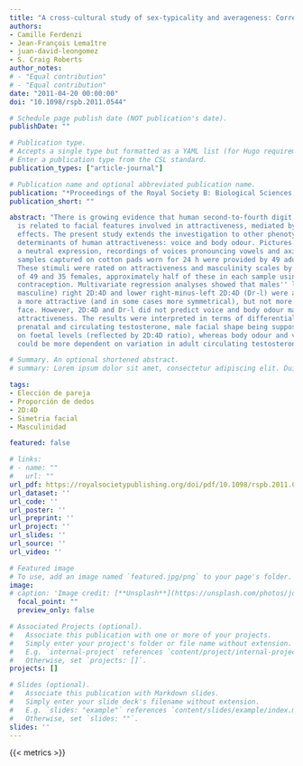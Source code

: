 ```yaml
---
title: "A cross-cultural study of sex-typicality and averageness: Correlation between frontal and lateral measures of human faces"
authors:
- Camille Ferdenzi
- Jean-François Lemaître
- juan-david-leongomez
- S. Craig Roberts
author_notes:
# - "Equal contribution"
# - "Equal contribution"
date: "2011-04-20 00:00:00"
doi: "10.1098/rspb.2011.0544"

# Schedule page publish date (NOT publication's date).
publishDate: ""

# Publication type.
# Accepts a single type but formatted as a YAML list (for Hugo requirements).
# Enter a publication type from the CSL standard.
publication_types: ["article-journal"]

# Publication name and optional abbreviated publication name.
publication: "*Proceedings of the Royal Society B: Biological Sciences, 278*(1724), 3551-3557"
publication_short: ""

abstract: "There is growing evidence that human second-to-fourth digit ratio (or 2D:4D)
  is related to facial features involved in attractiveness, mediated by in utero hormonal
  effects. The present study extends the investigation to other phenotypic, hormone-related
  determinants of human attractiveness: voice and body odour. Pictures of faces with
  a neutral expression, recordings of voices pronouncing vowels and axillary odour
  samples captured on cotton pads worn for 24 h were provided by 49 adult male donors.
  These stimuli were rated on attractiveness and masculinity scales by two groups
  of 49 and 35 females, approximately half of these in each sample using hormonal
  contraception. Multivariate regression analyses showed that males'' lower (more
  masculine) right 2D:4D and lower right-minus-left 2D:4D (Dr-l) were associated with
  a more attractive (and in some cases more symmetrical), but not more masculine,
  face. However, 2D:4D and Dr-l did not predict voice and body odour masculinity or
  attractiveness. The results were interpreted in terms of differential effects of
  prenatal and circulating testosterone, male facial shape being supposedly more dependent
  on foetal levels (reflected by 2D:4D ratio), whereas body odour and vocal characteristics
  could be more dependent on variation in adult circulating testosterone levels."

# Summary. An optional shortened abstract.
# summary: Lorem ipsum dolor sit amet, consectetur adipiscing elit. Duis posuere tellus ac convallis placerat.

tags:
- Elección de pareja
- Proporción de dedos
- 2D:4D
- Simetria facial
- Masculinidad

featured: false

# links:
# - name: ""
#   url: ""
url_pdf: https://royalsocietypublishing.org/doi/pdf/10.1098/rspb.2011.0544
url_dataset: ''
url_code: ''
url_poster: ''
url_preprint: ''
url_project: ''
url_slides: ''
url_source: ''
url_video: ''

# Featured image
# To use, add an image named `featured.jpg/png` to your page's folder. 
image:
# caption: 'Image credit: [**Unsplash**](https://unsplash.com/photos/jdD8gXaTZsc)'
  focal_point: ""
  preview_only: false

# Associated Projects (optional).
#   Associate this publication with one or more of your projects.
#   Simply enter your project's folder or file name without extension.
#   E.g. `internal-project` references `content/project/internal-project/index.md`.
#   Otherwise, set `projects: []`.
projects: []

# Slides (optional).
#   Associate this publication with Markdown slides.
#   Simply enter your slide deck's filename without extension.
#   E.g. `slides: "example"` references `content/slides/example/index.md`.
#   Otherwise, set `slides: ""`.
slides: ''
---
```

{{< metrics >}}
